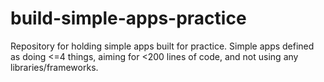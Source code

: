 # build-simple-apps-practice
Repository for holding simple apps built for practice. Simple apps defined as doing &lt;=4 things, aiming for &lt;200 lines of code, and not using any libraries/frameworks.
